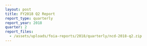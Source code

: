```yaml
---
layout: post
title: FY2018 Q2 Report
report_type: quarterly
report_year: 2018
quarter: 2
report_files:
  - /assets/uploads/foia-reports/2018/quarterly/ncd-2018-q2.zip
---
```

